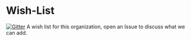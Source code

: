 # Wish-List

[![Gitter](https://badges.gitter.im/Join%20Chat.svg)](https://gitter.im/RandPaul/Wish-List?utm_source=badge&utm_medium=badge&utm_campaign=pr-badge&utm_content=badge)
A wish list for this organization, open an Issue to discuss what we can add.
